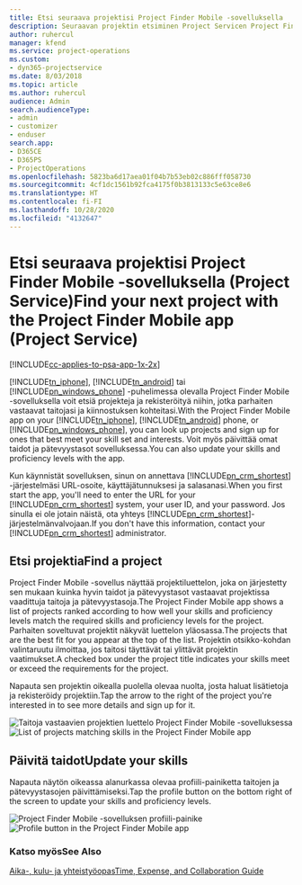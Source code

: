 ```yaml
---
title: Etsi seuraava projektisi Project Finder Mobile -sovelluksella
description: Seuraavan projektin etsiminen Project Servicen Project Finder Mobile -sovelluksella
author: ruhercul
manager: kfend
ms.service: project-operations
ms.custom:
- dyn365-projectservice
ms.date: 8/03/2018
ms.topic: article
ms.author: ruhercul
audience: Admin
search.audienceType:
- admin
- customizer
- enduser
search.app:
- D365CE
- D365PS
- ProjectOperations
ms.openlocfilehash: 5823ba6d17aea01f04b7b53eb02c886fff058730
ms.sourcegitcommit: 4cf1dc1561b92fca4175f0b3813133c5e63ce8e6
ms.translationtype: HT
ms.contentlocale: fi-FI
ms.lasthandoff: 10/28/2020
ms.locfileid: "4132647"
---
```

# <a name="find-your-next-project-with-the-project-finder-mobile-app-project-service"></a><span data-ttu-id="25276-103">Etsi seuraava projektisi Project Finder Mobile -sovelluksella (Project Service)</span><span class="sxs-lookup"><span data-stu-id="25276-103">Find your next project with the Project Finder Mobile app (Project Service)</span></span>

[!INCLUDE[cc-applies-to-psa-app-1x-2x](../includes/cc-applies-to-psa-app-1x-2x.md)]

<span data-ttu-id="25276-104">[!INCLUDE[tn_iphone](../includes/tn-iphone.md)], [!INCLUDE[tn_android](../includes/tn-android.md)]  tai [!INCLUDE[pn_windows_phone](../includes/pn-windows-phone.md)] -puhelimessa olevalla Project Finder Mobile -sovelluksella voit etsiä projekteja ja rekisteröityä niihin, jotka parhaiten vastaavat taitojasi ja kiinnostuksen kohteitasi.</span><span class="sxs-lookup"><span data-stu-id="25276-104">With the Project Finder Mobile app on your [!INCLUDE[tn_iphone](../includes/tn-iphone.md)], [!INCLUDE[tn_android](../includes/tn-android.md)] phone, or [!INCLUDE[pn_windows_phone](../includes/pn-windows-phone.md)], you can look up projects and sign up for ones that best meet your skill set and interests.</span></span> <span data-ttu-id="25276-105">Voit myös päivittää omat taidot ja pätevyystasot sovelluksessa.</span><span class="sxs-lookup"><span data-stu-id="25276-105">You can also update your skills and proficiency levels with the app.</span></span>  
  
 <span data-ttu-id="25276-106">Kun käynnistät sovelluksen, sinun on annettava [!INCLUDE[pn_crm_shortest](../includes/pn-crm-shortest.md)] -järjestelmäsi URL-osoite, käyttäjätunnuksesi ja salasanasi.</span><span class="sxs-lookup"><span data-stu-id="25276-106">When you first start the app, you'll need to enter the URL for your [!INCLUDE[pn_crm_shortest](../includes/pn-crm-shortest.md)] system, your user ID, and your password.</span></span> <span data-ttu-id="25276-107">Jos sinulla ei ole jotain näistä, ota yhteys [!INCLUDE[pn_crm_shortest](../includes/pn-crm-shortest.md)]-järjestelmänvalvojaan.</span><span class="sxs-lookup"><span data-stu-id="25276-107">If you don't have this information,  contact your [!INCLUDE[pn_crm_shortest](../includes/pn-crm-shortest.md)] administrator.</span></span>  
  
## <a name="find-a-project"></a><span data-ttu-id="25276-108">Etsi projektia</span><span class="sxs-lookup"><span data-stu-id="25276-108">Find a project</span></span>  
 <span data-ttu-id="25276-109">Project Finder Mobile -sovellus näyttää projektiluettelon, joka on järjestetty sen mukaan kuinka hyvin taidot ja pätevyystasot vastaavat projektissa vaadittuja taitoja ja pätevyystasoja.</span><span class="sxs-lookup"><span data-stu-id="25276-109">The Project Finder Mobile app shows a list of projects ranked according to how well your skills and proficiency levels match the required skills and proficiency levels for the project.</span></span> <span data-ttu-id="25276-110">Parhaiten soveltuvat projektit näkyvät luettelon yläosassa.</span><span class="sxs-lookup"><span data-stu-id="25276-110">The projects that are the best fit for you appear at the top of the list.</span></span> <span data-ttu-id="25276-111">Projektin otsikko-kohdan valintaruutu ilmoittaa, jos taitosi täyttävät tai ylittävät projektin vaatimukset.</span><span class="sxs-lookup"><span data-stu-id="25276-111">A checked box under the project title indicates your skills meet or exceed the requirements for the project.</span></span>  
  
 <span data-ttu-id="25276-112">Napauta sen projektin oikealla puolella olevaa nuolta, josta haluat lisätietoja ja rekisteröidy projektiin.</span><span class="sxs-lookup"><span data-stu-id="25276-112">Tap the arrow to the right of the project you're interested in to see more details and sign up for it.</span></span>  
  
 <span data-ttu-id="25276-113">![Taitoja vastaavien projektien luettelo Project Finder Mobile -sovelluksessa](../psa/media/project-service-project-finder-list.png "Taitoja vastaavien projektien luettelo Project Finder Mobile -sovelluksessa")</span><span class="sxs-lookup"><span data-stu-id="25276-113">![List of projects matching skills in the Project Finder Mobile app](../psa/media/project-service-project-finder-list.png "List of projects matching skills in the Project Finder Mobile app")</span></span>  
  
## <a name="update-your-skills"></a><span data-ttu-id="25276-114">Päivitä taidot</span><span class="sxs-lookup"><span data-stu-id="25276-114">Update your skills</span></span>  
 <span data-ttu-id="25276-115">Napauta näytön oikeassa alanurkassa olevaa profiili-painiketta taitojen ja pätevyystasojen päivittämiseksi.</span><span class="sxs-lookup"><span data-stu-id="25276-115">Tap the profile button on the bottom right of the screen to update your skills and proficiency levels.</span></span>  
  
 <span data-ttu-id="25276-116">![Project Finder Mobile -sovelluksen profiili-painike](../psa/media/project-service-project-finder-profile.png "Project Finder Mobile -sovelluksen profiili-painike")</span><span class="sxs-lookup"><span data-stu-id="25276-116">![Profile button in the Project Finder Mobile app](../psa/media/project-service-project-finder-profile.png "Profile button in the Project Finder Mobile app")</span></span>  
  
### <a name="see-also"></a><span data-ttu-id="25276-117">Katso myös</span><span class="sxs-lookup"><span data-stu-id="25276-117">See Also</span></span>  
 [<span data-ttu-id="25276-118">Aika-, kulu- ja yhteistyöopas</span><span class="sxs-lookup"><span data-stu-id="25276-118">Time, Expense, and Collaboration Guide</span></span>](../psa/time-expense-collaboration-guide.md)
